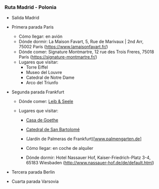 ### Ruta Madrid - Polonia

- Salida Madrid
- Primera parada Paris
  - Cómo llegar: en avión
  - Dónde dormir: La Maison Favart, 5, Rue de Marivaux | 2nd Arr, 75002 París (https://www.lamaisonfavart.fr/)
  - Dónde comer: Signature Montmartre, 12 rue des Trois Freres, 75018 París (https://signature-montmartre.fr/)
  - Lugares que visitar:
    - Torre Eiffel
    - Museo del Louvre
    - Catedral de Notre Dame
    - Arco del Triunfo
- Segunda parada Frankfurt

  - Dónde comer: [Leib & Seele](leibundseele-frankfurt.de)
  - Lugares que visitar:

    - [Casa de Goethe](https://www.goethehaus-frankfurt.de/)
    - [Catedral de San Bartolomé](http://www.dom-frankfurt.de/)
    - (Jardín de Palmeras de Frankfurt)[www.palmengarten.de]

    - Cómo llegar: en coche de alquiler
    - Dónde dormir: Hotel Nassauer Hof, Kaiser-Friedrich-Platz 3-4, 65183 Wiesbaden (http://www.nassauer-hof.de/de/default.html)

- Tercera parada Berlin
- Cuarta parada Varsovia
